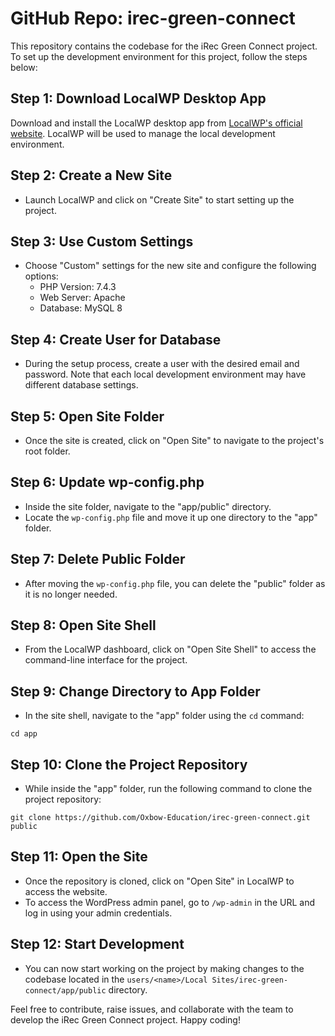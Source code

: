 # GitHub Repo: irec-green-connect

This repository contains the codebase for the iRec Green Connect project. To set up the development environment for this project, follow the steps below:

## Step 1: Download LocalWP Desktop App

Download and install the LocalWP desktop app from [LocalWP's official website](https://localwp.com/). LocalWP will be used to manage the local development environment.

## Step 2: Create a New Site

- Launch LocalWP and click on "Create Site" to start setting up the project.

## Step 3: Use Custom Settings

- Choose "Custom" settings for the new site and configure the following options:
  - PHP Version: 7.4.3
  - Web Server: Apache
  - Database: MySQL 8

## Step 4: Create User for Database

- During the setup process, create a user with the desired email and password. Note that each local development environment may have different database settings.

## Step 5: Open Site Folder

- Once the site is created, click on "Open Site" to navigate to the project's root folder.

## Step 6: Update wp-config.php

- Inside the site folder, navigate to the "app/public" directory.
- Locate the `wp-config.php` file and move it up one directory to the "app" folder.

## Step 7: Delete Public Folder

- After moving the `wp-config.php` file, you can delete the "public" folder as it is no longer needed.

## Step 8: Open Site Shell

- From the LocalWP dashboard, click on "Open Site Shell" to access the command-line interface for the project.

## Step 9: Change Directory to App Folder

- In the site shell, navigate to the "app" folder using the `cd` command:

```cd app```

## Step 10: Clone the Project Repository

- While inside the "app" folder, run the following command to clone the project repository:

```git clone https://github.com/Oxbow-Education/irec-green-connect.git public```

## Step 11: Open the Site

- Once the repository is cloned, click on "Open Site" in LocalWP to access the website.
- To access the WordPress admin panel, go to `/wp-admin` in the URL and log in using your admin credentials.


## Step 12: Start Development

- You can now start working on the project by making changes to the codebase located in the `users/<name>/Local Sites/irec-green-connect/app/public` directory.

Feel free to contribute, raise issues, and collaborate with the team to develop the iRec Green Connect project. Happy coding!
